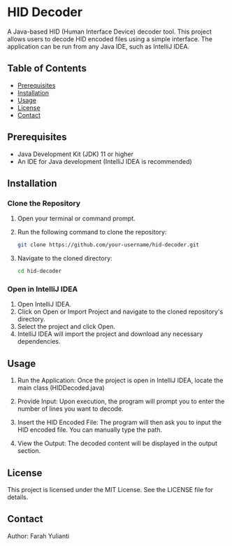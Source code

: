 # HID Decoder

A Java-based HID (Human Interface Device) decoder tool. This project allows users to decode HID encoded files using a simple interface. The application can be run from any Java IDE, such as IntelliJ IDEA.

## Table of Contents

- [Prerequisites](#prerequisites)
- [Installation](#installation)
- [Usage](#usage)
- [License](#license)
- [Contact](#contact)

## Prerequisites

- Java Development Kit (JDK) 11 or higher
- An IDE for Java development (IntelliJ IDEA is recommended)

## Installation

### Clone the Repository

1. Open your terminal or command prompt.
2. Run the following command to clone the repository:

   ```bash
   git clone https://github.com/your-username/hid-decoder.git

3. Navigate to the cloned directory:
    ```bash
    cd hid-decoder

### Open in IntelliJ IDEA
1. Open IntelliJ IDEA.
2. Click on Open or Import Project and navigate to the cloned repository's directory.
3. Select the project and click Open.
4. IntelliJ IDEA will import the project and download any necessary dependencies.

## Usage
1. Run the Application: Once the project is open in IntelliJ IDEA, locate the main class (HIDDecoded.java)

2. Provide Input: Upon execution, the program will prompt you to enter the number of lines you want to decode.

3. Insert the HID Encoded File: The program will then ask you to input the HID encoded file. You can manually type the path.

4. View the Output: The decoded content will be displayed in the output section.

## License
This project is licensed under the MIT License. See the LICENSE file for details.

## Contact
Author: Farah Yulianti